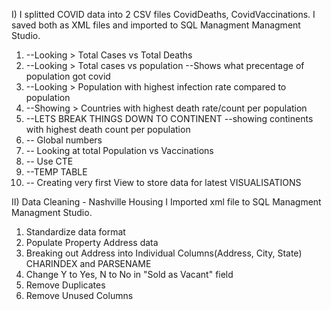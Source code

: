 I) I splitted COVID data into 2 CSV files CovidDeaths, CovidVaccinations. I saved both as XML files and imported to SQL Managment Managment Studio.

1. --Looking > Total Cases vs Total Deaths
2. --Looking > Total cases vs population
    --Shows what precentage of population got covid
3. --Looking > Population with highest infection rate compared to population
4. --Showing > Countries with highest death rate/count per population
5. --LETS BREAK THINGS DOWN TO CONTINENT
   --showing continents with highest death count per population
6. -- Global numbers
7. -- Looking at total Population vs Vaccinations
8. -- Use CTE
9. --TEMP TABLE
10.  -- Creating very first View to store data for latest VISUALISATIONS



II) Data Cleaning - Nashville Housing
I Imported xml file to SQL Managment Managment Studio.


1. Standardize data format
2. Populate Property Address data
3. Breaking out Address into Individual Columns(Address, City, State) CHARINDEX and PARSENAME
4. Change Y to Yes, N to No in "Sold as Vacant" field
5. Remove Duplicates
6. Remove Unused Columns


